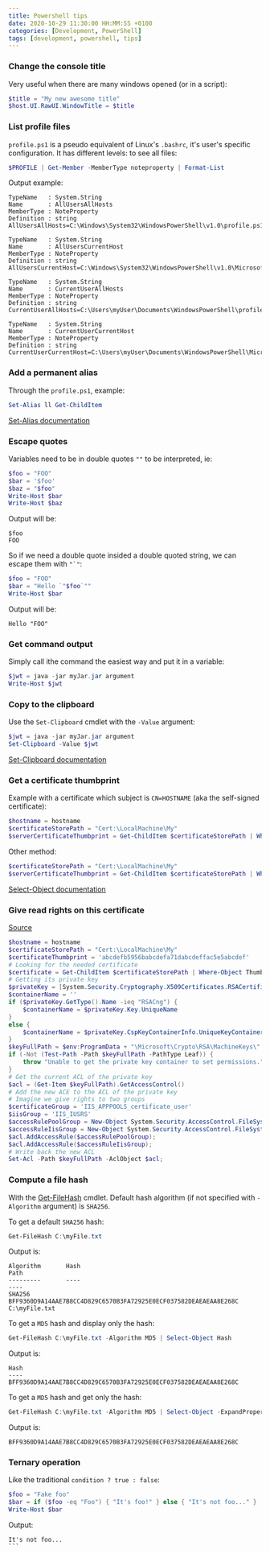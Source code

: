 ```yaml
---
title: Powershell tips
date: 2020-10-29 11:30:00 HH:MM:SS +0100
categories: [Development, PowerShell]
tags: [development, powershell, tips]
---
```


### Change the console title

Very useful when there are many windows opened (or in a script):

```powershell
$title = "My new awesome title"
$host.UI.RawUI.WindowTitle = $title
```

### List profile files

`profile.ps1` is a pseudo equivalent of Linux's `.bashrc`, it's user's specific configuration. It has different levels: to see all files:

```powershell
$PROFILE | Get-Member -MemberType noteproperty | Format-List
```

Output example:

```text
TypeName   : System.String
Name       : AllUsersAllHosts
MemberType : NoteProperty
Definition : string AllUsersAllHosts=C:\Windows\System32\WindowsPowerShell\v1.0\profile.ps1

TypeName   : System.String
Name       : AllUsersCurrentHost
MemberType : NoteProperty
Definition : string AllUsersCurrentHost=C:\Windows\System32\WindowsPowerShell\v1.0\Microsoft.PowerShell_profile.ps1

TypeName   : System.String
Name       : CurrentUserAllHosts
MemberType : NoteProperty
Definition : string CurrentUserAllHosts=C:\Users\myUser\Documents\WindowsPowerShell\profile.ps1

TypeName   : System.String
Name       : CurrentUserCurrentHost
MemberType : NoteProperty
Definition : string CurrentUserCurrentHost=C:\Users\myUser\Documents\WindowsPowerShell\Microsoft.PowerShell_profile.ps1
```

### Add a permanent alias

Through the `profile.ps1`, example:

```powershell
Set-Alias ll Get-ChildItem
```

[Set-Alias documentation](https://docs.microsoft.com/en-us/powershell/module/microsoft.powershell.utility/set-alias?view=powershell-7.2)

### Escape quotes

Variables need to be in double quotes `""` to be interpreted, ie:

```powershell
$foo = "FOO"
$bar = '$foo'
$baz = "$foo"
Write-Host $bar
Write-Host $baz
```

Output will be:

```text
$foo
FOO
```

So if we need a double quote insided a double quoted string, we can escape them with `` "`" ``:

```powershell
$foo = "FOO"
$bar = "Hello `"$foo`""
Write-Host $bar
```

Output will be:

```text
Hello "FOO"
```

### Get command output

Simply call ithe command the easiest way and put it in a variable:

```powershell
$jwt = java -jar myJar.jar argument
Write-Host $jwt
```

### Copy to the clipboard

Use the `Set-Clipboard` cmdlet with the `-Value` argument:

```powershell
$jwt = java -jar myJar.jar argument
Set-Clipboard -Value $jwt
```

[Set-Clipboard documentation](https://docs.microsoft.com/en-us/powershell/module/microsoft.powershell.management/set-clipboard?view=powershell-7.2)

### Get a certificate thumbprint

Example with a certificate which subject is `CN=HOSTNAME` (aka the self-signed certificate):

```powershell
$hostname = hostname
$certificateStorePath = "Cert:\LocalMachine\My"
$serverCertificateThumbprint = Get-ChildItem $certificateStorePath | Where-Object Subject -eq "CN=$hostname" | Select-Object -ExpandProperty Thumbprint
```

Other method:

```powershell
$certificateStorePath = "Cert:\LocalMachine\My"
$serverCertificateThumbprint = Get-ChildItem $certificateStorePath | Where-Object {$_.Subject -eq "CN=$($env:COMPUTERNAME)"} | Select-Object -ExpandProperty Thumbprint
```

[Select-Object documentation](https://docs.microsoft.com/fr-fr/powershell/module/microsoft.powershell.utility/select-object?view=powershell-7.2)

### Give read rights on this certificate

[Source](https://stackoverflow.com/a/71069993/7445285)

```powershell
$hostname = hostname
$certificateStorePath = "Cert:\LocalMachine\My"
$certificateThumbprint = 'abcdefb5956babcdefa71dabcdeffac5e5abcdef'
# Looking for the needed certificate
$certificate = Get-ChildItem $certificateStorePath | Where-Object Thumbprint -eq $certificateThumbprint
# Getting its private key
$privateKey = [System.Security.Cryptography.X509Certificates.RSACertificateExtensions]::GetRSAPrivateKey($certificate)
$containerName = ''
if ($privateKey.GetType().Name -ieq "RSACng") {
    $containerName = $privateKey.Key.UniqueName
}
else {
    $containerName = $privateKey.CspKeyContainerInfo.UniqueKeyContainerName
}    
$keyFullPath = $env:ProgramData + "\Microsoft\Crypto\RSA\MachineKeys\" + $containerName;
if (-Not (Test-Path -Path $keyFullPath -PathType Leaf)) {
    throw "Unable to get the private key container to set permissions."
}
# Get the current ACL of the private key
$acl = (Get-Item $keyFullPath).GetAccessControl()    
# Add the new ACE to the ACL of the private key
# Imagine we give rights to two groups
$certificateGroup = 'IIS_APPPOOLS_certificate_user'
$iisGroup = 'IIS_IUSRS'
$accessRulePoolGroup = New-Object System.Security.AccessControl.FileSystemAccessRule($certificateGroup, "Read", "Allow")
$accessRuleIisGroup = New-Object System.Security.AccessControl.FileSystemAccessRule($iisGroup, "Read", "Allow")
$acl.AddAccessRule($accessRulePoolGroup);
$acl.AddAccessRule($accessRuleIisGroup);
# Write back the new ACL
Set-Acl -Path $keyFullPath -AclObject $acl;
```

### Compute a file hash

With the [Get-FileHash](https://docs.microsoft.com/en-us/powershell/module/microsoft.powershell.utility/get-filehash?view=powershell-7.2) cmdlet. Default hash algorithm (if not specified with `-Algorithm` argument) is `SHA256`.

To get a default `SHA256` hash:

```powershell
Get-FileHash C:\myFile.txt
```

Output is:

```text
Algorithm       Hash                                                                   Path
---------       ----                                                                   ----
SHA256          BFF9360D9A14AAE7B8CC4D829C6570B3FA72925E0ECF037582DEAEAEAA8E268C       C:\myFile.txt
```

To get a `MD5` hash and display only the hash:

```powershell
Get-FileHash C:\myFile.txt -Algorithm MD5 | Select-Object Hash
```

Output is:

```text
Hash
----
BFF9360D9A14AAE7B8CC4D829C6570B3FA72925E0ECF037582DEAEAEAA8E268C
```

To get a `MD5` hash and get only the hash:

```powershell
Get-FileHash C:\myFile.txt -Algorithm MD5 | Select-Object -ExpandProperty Hash
```

Output is:

```text
BFF9360D9A14AAE7B8CC4D829C6570B3FA72925E0ECF037582DEAEAEAA8E268C
```

### Ternary operation

Like the traditional `condition ? true : false`:

```powershell
$foo = "Fake foo"
$bar = if ($foo -eq "Foo") { "It's foo!" } else { "It's not foo..." }
Write-Host $bar
```

Output:

````text
It's not foo...
```
